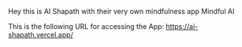 Hey this is AI Shapath with their very own mindfulness app Mindful AI

This is the following URL for accessing the App: https://ai-shapath.vercel.app/
